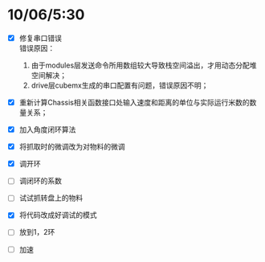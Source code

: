 # 10/06/5:30
- [x]  修复串口错误 \
    错误原因：
    1. 由于modules层发送命令所用数组较大导致栈空间溢出，才用动态分配堆空间解决；
    2. drive层cubemx生成的串口配置有问题，错误原因不明；

- [x] 重新计算Chassis相关函数接口处输入速度和距离的单位与实际运行米数的数量关系；
- [x] 加入角度闭环算法
- [x] 将抓取时的微调改为对物料的微调
- [x] 调开环
- [ ] 调闭环的系数
- [ ] 试试抓转盘上的物料
- [x] 将代码改成好调试的模式
- [ ] 放到1，2环
- [ ] 加速